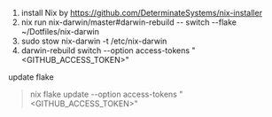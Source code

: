 1. install Nix by https://github.com/DeterminateSystems/nix-installer
2. nix run nix-darwin/master#darwin-rebuild -- switch --flake ~/Dotfiles/nix-darwin
3. sudo stow nix-darwin -t /etc/nix-darwin
4. darwin-rebuild switch --option access-tokens "<GITHUB_ACCESS_TOKEN>"

update flake
> nix flake update --option access-tokens "<GITHUB_ACCESS_TOKEN>"
